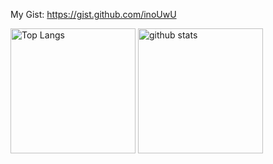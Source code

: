 My Gist: https://gist.github.com/inoUwU
<p align="left"> 
  <img alt="Top Langs" height="200px" src="https://git-hub-readme-stats-clone-sepia.vercel.app/api/top-langs/?username=inoUwU&theme=onedark&count_private=true&show_icons=true&langs_count=8&layout=compact&hide=html,css,Makefile,JavaScript" />
  <img alt="github stats" height="200px" src="https://git-hub-readme-stats-clone-sepia.vercel.app/api?username=inoUwU&theme=onedark&count_private=true&show_icons=true&rank_icon=github&include_all_commits=true&hide=contribs,stars" />
</p>
